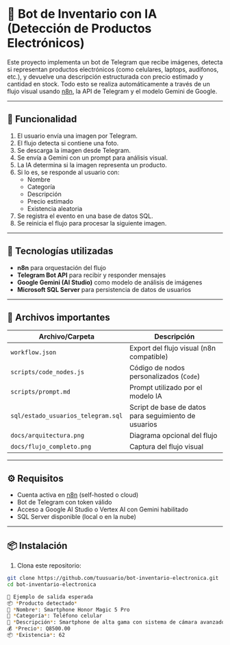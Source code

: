 # 🤖 Bot de Inventario con IA (Detección de Productos Electrónicos)

Este proyecto implementa un bot de Telegram que recibe imágenes, detecta si representan productos electrónicos (como celulares, laptops, audífonos, etc.), y devuelve una descripción estructurada con precio estimado y cantidad en stock. Todo esto se realiza automáticamente a través de un flujo visual usando [n8n](https://n8n.io/), la API de Telegram y el modelo Gemini de Google.

---

## 📸 Funcionalidad

1. El usuario envía una imagen por Telegram.
2. El flujo detecta si contiene una foto.
3. Se descarga la imagen desde Telegram.
4. Se envía a Gemini con un prompt para análisis visual.
5. La IA determina si la imagen representa un producto.
6. Si lo es, se responde al usuario con:
   - Nombre
   - Categoría
   - Descripción
   - Precio estimado
   - Existencia aleatoria
7. Se registra el evento en una base de datos SQL.
8. Se reinicia el flujo para procesar la siguiente imagen.

---

## 🧠 Tecnologías utilizadas

- **n8n** para orquestación del flujo
- **Telegram Bot API** para recibir y responder mensajes
- **Google Gemini (AI Studio)** como modelo de análisis de imágenes
- **Microsoft SQL Server** para persistencia de datos de usuarios

---

## 📂 Archivos importantes

| Archivo/Carpeta          | Descripción |
|--------------------------|-------------|
| `workflow.json`          | Export del flujo visual (n8n compatible) |
| `scripts/code_nodes.js`  | Código de nodos personalizados (`Code`) |
| `scripts/prompt.md`      | Prompt utilizado por el modelo IA |
| `sql/estado_usuarios_telegram.sql` | Script de base de datos para seguimiento de usuarios |
| `docs/arquitectura.png`  | Diagrama opcional del flujo |
| `docs/flujo_completo.png`| Captura del flujo visual |

---

## ⚙️ Requisitos

- Cuenta activa en [n8n](https://n8n.io/) (self-hosted o cloud)
- Bot de Telegram con token válido
- Acceso a Google AI Studio o Vertex AI con Gemini habilitado
- SQL Server disponible (local o en la nube)

---

## 📦 Instalación

1. Clona este repositorio:

```bash
git clone https://github.com/tuusuario/bot-inventario-electronica.git
cd bot-inventario-electronica

🧪 Ejemplo de salida esperada
📦 *Producto detectado*
📱 *Nombre*: Smartphone Honor Magic 5 Pro
📂 *Categoría*: Teléfono celular
📝 *Descripción*: Smartphone de alta gama con sistema de cámara avanzado y diseño elegante
💰 *Precio*: Q8500.00
📦 *Existencia*: 62


